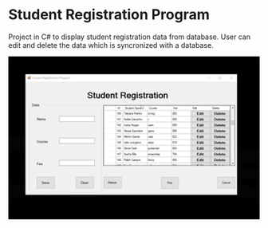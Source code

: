 # Student Registration Program

Project in C# to display student registration data from database. User can edit and delete the data which is syncronized with a database.

![see desc](https://github.com/sbozich/Student-Registration/blob/master/overview.gif)
